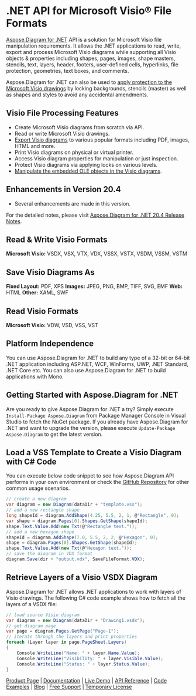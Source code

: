 # .NET API for Microsoft Visio® File Formats

[Aspose.Diagram for .NET](https://products.aspose.com/diagram/net) API is a solution for Microsoft Visio file manipulation requirements. It allows the .NET applications to read, write, export and process Microsoft Visio diagrams while supporting all Visio objects & properties including shapes, pages, images, shape masters, stencils, text, layers, header, footers, user-defined cells, hyperlinks, file protection, geometries, text boxes, and comments. 

Aspose.Diagram for .NET can also be used to [apply protection to the Microsoft Visio drawings](https://docs.aspose.com/display/diagramnet/Working+with+Protection) by locking backgrounds, stencils (master) as well as  shapes and styles to avoid any accidental amendments.

## Visio File Processing Features

- Create Microsoft Visio diagrams from scratch via API.
- Read or write Microsoft Visio drawings.
- [Export Visio diagrams](https://docs.aspose.com/display/diagramnet/How+to+Convert+a+Visio+Diagram) to various popular formats including PDF, images, HTML and more.
- Print Visio diagrams on physical or virtual printer.
- Access Visio diagram properties for manipulation or just inspection.
- Protect Visio diagrams via applying locks on various levels.
- [Manipulate the embedded OLE objects in the Visio diagrams](https://docs.aspose.com/display/diagramnet/Manipulate+the+Embedded+OLE+Objects+in+Visio+Diagram).

## Enhancements in Version 20.4

- Several enhancements are made in this version.

For the detailed notes, please visit [Aspose.Diagram for .NET 20.4 Release Notes](https://docs.aspose.com/display/diagramnet/Aspose.Diagram+for+.NET+20.4+Release+Notes).

## Read & Write Visio Formats

**Microsoft Visio:** VSDX, VSX, VTX, VDX, VSSX, VSTX, VSDM, VSSM, VSTM

## Save Visio Diagrams As

**Fixed Layout:** PDF, XPS
**Images:** JPEG, PNG, BMP, TIFF, SVG, EMF
**Web:** HTML
**Other:** XAML, SWF

## Read Visio Formats

**Microsoft Visio:** VDW, VSD, VSS, VST

## Platform Independence

You can use Aspose.Diagram for .NET to build any type of a 32-bit or 64-bit .NET application including ASP.NET, WCF, WinForms, UWP, .NET Standard, .NET Core etc. You can also use Aspose.Diagram for .NET to build applications with Mono.

## Getting Started with Aspose.Diagram for .NET

Are you ready to give Aspose.Diagram for .NET a try? Simply execute `Install-Package Aspose.Diagram` from Package Manager Console in Visual Studio to fetch the NuGet package. If you already have Aspose.Diagram for .NET and want to upgrade the version, please execute `Update-Package Aspose.Diagram` to get the latest version.

## Load a VSS Template to Create a Visio Diagram with C# Code

You can execute below code snippet to see how Aspose.Diagram API performs in your own environment or check the [GitHub Repository](https://github.com/aspose-diagram/Aspose.Diagram-for-.NET) for other common usage scenarios. 

```csharp
// create a new diagram
var diagram = new Diagram(dataDir + "template.vss");
// add a new rectangle shape
long shapeId = diagram.AddShape(4.25, 5.5, 2, 1, @"Rectangle", 0);
var shape = diagram.Pages[0].Shapes.GetShape(shapeId);
shape.Text.Value.Add(new Txt(@"Rectangle text."));
// add a new hexagon shape
shapeId = diagram.AddShape(7.0, 5.5, 2, 2, @"Hexagon", 0);
shape = diagram.Pages[0].Shapes.GetShape(shapeId);
shape.Text.Value.Add(new Txt(@"Hexagon text."));
// save the diagram in VDX format
diagram.Save(dir + "output.vdx", SaveFileFormat.VDX);
```

## Retrieve Layers of a Visio VSDX Diagram

Aspose.Diagram for .NET allows .NET applications to work with layers of Visio drawings. The following C# code example shows how to fetch all the layers of a VSDX file:

```csharp
// load source Visio diagram
var diagram = new Diagram(dataDir + "Drawing1.vsdx");
// get diagram page
var page = diagram.Pages.GetPage("Page-1");
// iterate through the layers and print properties
foreach (Layer layer in page.PageSheet.Layers)
{
    Console.WriteLine("Name: " + layer.Name.Value);
    Console.WriteLine("Visibility: " + layer.Visible.Value);
    Console.WriteLine("Status: " + layer.Status.Value);
}
```

[Product Page](https://products.aspose.com/diagram/net) | [Documentation](https://docs.aspose.com/display/diagramnet/Home) | [Live Demo](https://products.aspose.app/diagram/family) | [API Reference](https://apireference.aspose.com/net/diagram) | [Code Examples](https://github.com/aspose-diagram/Aspose.Diagram-for-.NET) | [Blog](https://blog.aspose.com/category/diagram/) | [Free Support](https://forum.aspose.com/c/diagram) |  [Temporary License](https://purchase.aspose.com/temporary-license)
